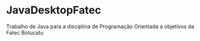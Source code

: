 # JavaDesktopFatec
Trabalho de Java para a disciplina de Programação Orientada a objetivos da Fatec Botucatu
